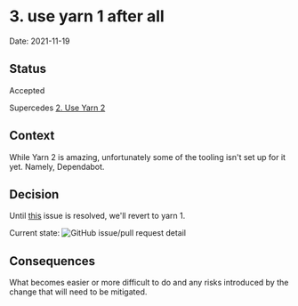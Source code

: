 # 3. use yarn 1 after all

Date: 2021-11-19

## Status

Accepted

Supercedes [2. Use Yarn 2](0002-use-yarn-2.md)

## Context

While Yarn 2 is amazing, unfortunately some of the tooling isn't set up for it yet.
Namely, Dependabot.

## Decision

Until [this](https://github.com/dependabot/dependabot-core/issues/1297) issue is resolved, we'll revert to yarn 1.

Current state: ![GitHub issue/pull request detail](https://img.shields.io/github/issues/detail/state/dependabot/dependabot-core/1297)

## Consequences

What becomes easier or more difficult to do and any risks introduced by the change that will need to be mitigated.
